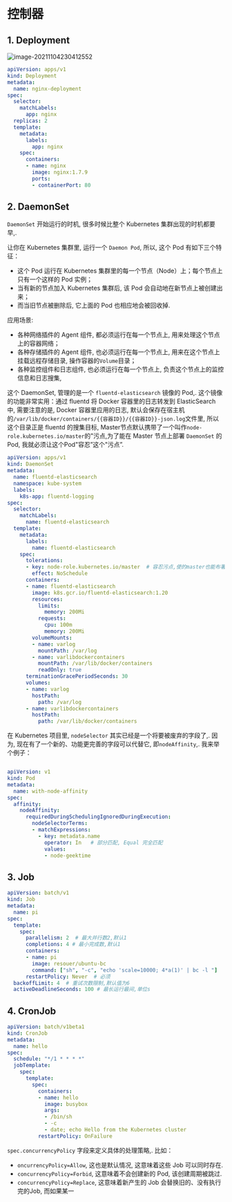 # 控制器

## 1. Deployment

![image-20211104230412552](http://imgur.thinkgos.cn/imgur/202111042304794.png)

```yaml
apiVersion: apps/v1
kind: Deployment
metadata:
  name: nginx-deployment
spec:
  selector:
    matchLabels:
      app: nginx
  replicas: 2
  template:
    metadata:
      labels:
        app: nginx
    spec:
      containers:
      - name: nginx
        image: nginx:1.7.9
        ports:
        - containerPort: 80
```

## 2. DaemonSet

`DaemonSet` 开始运行的时机, 很多时候比整个 Kubernetes 集群出现的时机都要早,.

让你在 Kubernetes 集群里, 运行一个 `Daemon Pod`, 所以, 这个 Pod 有如下三个特征：

- 这个 Pod 运行在 Kubernetes 集群里的每一个节点（Node）上；每个节点上只有一个这样的 Pod 实例；
- 当有新的节点加入 Kubernetes 集群后, 该 Pod 会自动地在新节点上被创建出来；
- 而当旧节点被删除后, 它上面的 Pod 也相应地会被回收掉.

应用场景:

- 各种网络插件的 Agent 组件, 都必须运行在每一个节点上, 用来处理这个节点上的容器网络；
- 各种存储插件的 Agent 组件, 也必须运行在每一个节点上, 用来在这个节点上挂载远程存储目录, 操作容器的`Volume`目录；
- 各种监控组件和日志组件, 也必须运行在每一个节点上, 负责这个节点上的监控信息和日志搜集,

这个 DaemonSet, 管理的是一个 `fluentd-elasticsearch` 镜像的 Pod,. 这个镜像的功能非常实用：通过 fluentd 将 Docker 容器里的日志转发到 ElasticSearch 中,
需要注意的是, Docker 容器里应用的日志, 默认会保存在宿主机的`/var/lib/docker/containers/{{容器ID}}/{{容器ID}}-json.log`文件里, 所以这个目录正是 fluentd 的搜集目标,
Master节点默认携带了一个叫作`node-role.kubernetes.io/master`的"污点,为了能在 Master 节点上部署 `DaemonSet` 的 Pod, 我就必须让这个Pod"容忍”这个"污点”.



```yaml
apiVersion: apps/v1
kind: DaemonSet
metadata:
  name: fluentd-elasticsearch
  namespace: kube-system
  labels:
    k8s-app: fluentd-logging
spec:
  selector:
    matchLabels:
      name: fluentd-elasticsearch
  template:
    metadata:
      labels:
        name: fluentd-elasticsearch
    spec:
      tolerations:
      - key: node-role.kubernetes.io/master  # 容忍污点,使的master也能布署DaemonSet
        effect: NoSchedule
      containers:
      - name: fluentd-elasticsearch
        image: k8s.gcr.io/fluentd-elasticsearch:1.20
        resources:
          limits:
            memory: 200Mi
          requests:
            cpu: 100m
            memory: 200Mi
        volumeMounts:
        - name: varlog
          mountPath: /var/log
        - name: varlibdockercontainers
          mountPath: /var/lib/docker/containers
          readOnly: true
      terminationGracePeriodSeconds: 30
      volumes:
      - name: varlog
        hostPath:
          path: /var/log
      - name: varlibdockercontainers
        hostPath:
          path: /var/lib/docker/containers
```

在 Kubernetes 项目里, `nodeSelector` 其实已经是一个将要被废弃的字段了,. 因为, 现在有了一个新的、功能更完善的字段可以代替它, 即`nodeAffinity`,. 我来举个例子：

```yaml

apiVersion: v1
kind: Pod
metadata:
  name: with-node-affinity
spec:
  affinity:
    nodeAffinity:
      requiredDuringSchedulingIgnoredDuringExecution:
        nodeSelectorTerms:
        - matchExpressions:
          - key: metadata.name
            operator: In   # 部分匹配, Equal 完全匹配
            values:
            - node-geektime
```

## 3. Job

```yaml
apiVersion: batch/v1
kind: Job
metadata:
  name: pi
spec:
  template:
    spec:
      parallelism: 2  # 最大并行数2,默认1
      completions: 4 # 最小完成数,默认1
      containers:
      - name: pi
        image: resouer/ubuntu-bc 
        command: ["sh", "-c", "echo 'scale=10000; 4*a(1)' | bc -l "]
      restartPolicy: Never  # 必须
  backoffLimit: 4  # 重试次数限制,默认值为6
  activeDeadlineSeconds: 100 # 最长运行最间,单位s
```

## 4. CronJob

```yaml
apiVersion: batch/v1beta1
kind: CronJob
metadata:
  name: hello
spec:
  schedule: "*/1 * * * *"
  jobTemplate:
    spec:
      template:
        spec:
          containers:
          - name: hello
            image: busybox
            args:
            - /bin/sh
            - -c
            - date; echo Hello from the Kubernetes cluster
          restartPolicy: OnFailure
```

`spec.concurrencyPolicy` 字段来定义具体的处理策略,. 比如：

- `oncurrencyPolicy=Allow`, 这也是默认情况, 这意味着这些 Job 可以同时存在.
- `concurrencyPolicy=Forbid`, 这意味着不会创建新的 Pod, 该创建周期被跳过.
- `concurrencyPolicy=Replace`, 这意味着新产生的 Job 会替换旧的、没有执行完的Job, 而如果某一